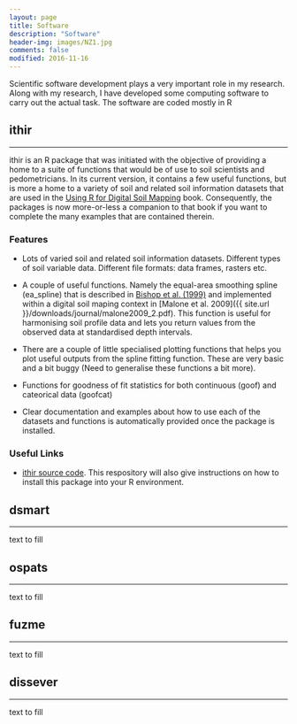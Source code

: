 ```yaml
---
layout: page
title: Software
description: "Software"
header-img: images/NZ1.jpg
comments: false
modified: 2016-11-16
---
```


Scientific software development plays a very important role in my research. Along with my research, I have developed some computing software to carry out the actual task. The software are coded mostly in R

## ithir
-----

ithir is an R package that was initiated with the objective of providing a home to a suite of functions that would be of use to soil scientists and pedometricians. In its current version, it contains a few useful functions, but is more  a home to a variety of soil and related soil information datasets that are used in the [Using R for Digital Soil Mapping](http://www.springer.com/gp/book/9783319443256) book. Consequently, the packages is now more-or-less a companion to that book if you want to complete the many examples that are contained therein. 

### Features


* Lots of varied soil and related soil information datasets. Different types of soil variable data. Different file formats: data frames, rasters etc.

* A couple of useful functions. Namely the equal-area smoothing spline (ea_spline) that is described in [Bishop et al. (1999)](http://www.sciencedirect.com/science/article/pii/S0016706199000038) and implemented within a digital soil maping context in [Malone et al. 2009]({{ site.url }}/downloads/journal/malone2009_2.pdf). This function is useful for harmonising soil profile data and lets you return values from the observed data at standardised depth intervals. 

* There are a couple of little specialised plotting functions that helps you plot useful outputs from the spline fitting function. These are very basic and a bit buggy (Need to generalise these functions a bit more).


* Functions for goodness of fit statistics for both continuous (goof) and cateorical data (goofcat)

* Clear documentation and examples about how to use each of the datasets and functions is automatically provided once the package is installed. 

### Useful Links

* [ithir source code](https://bitbucket.org/brendo1001/ithir/). This respository will also give instructions on how to install this package into your R environment. 



## dsmart
-----

text to fill

## ospats
-----

text to fill

## fuzme
-----

text to fill

## dissever
-----

text to fill
